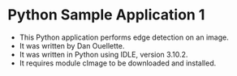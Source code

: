 # Python Sample Application 1 
- This Python application performs edge detection on an image.
- It was written by Dan Ouellette.
- It was written in Python using IDLE, version 3.10.2.
- It requires module cImage to be downloaded and installed.